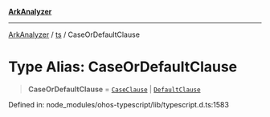 [**ArkAnalyzer**](../../../../README.md)

***

[ArkAnalyzer](../../../../globals.md) / [ts](../README.md) / CaseOrDefaultClause

# Type Alias: CaseOrDefaultClause

> **CaseOrDefaultClause** = [`CaseClause`](../interfaces/CaseClause.md) \| [`DefaultClause`](../interfaces/DefaultClause.md)

Defined in: node\_modules/ohos-typescript/lib/typescript.d.ts:1583
